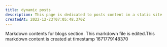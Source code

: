 ```yaml
---
title: dynamic posts
description: This page is dedicated to posts content in a static site
createdAt: 2022-12-23T07:05:48.370Z
---
```

Markdown contents for blogs section.
This markdown file is edited.This markdown content is created at timestamp 1671779148370